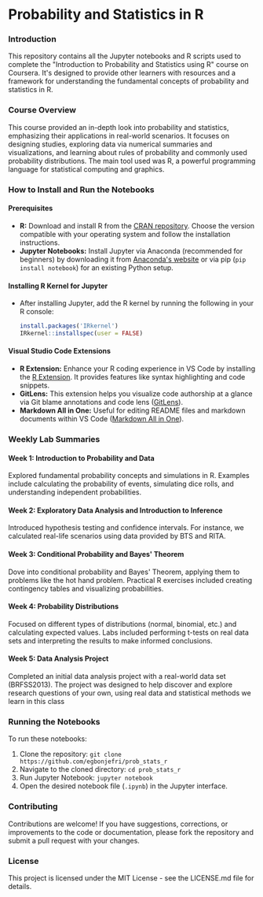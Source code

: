 

# Probability and Statistics in R

### Introduction
This repository contains all the Jupyter notebooks and R scripts used to complete the "Introduction to Probability and Statistics using R" course on Coursera. It's designed to provide other learners with resources and a framework for understanding the fundamental concepts of probability and statistics in R.

### Course Overview
This course provided an in-depth look into probability and statistics, emphasizing their applications in real-world scenarios. It focuses on designing studies, exploring data via numerical summaries and visualizations, and learning about rules of probability and commonly used probability distributions. The main tool used was R, a powerful programming language for statistical computing and graphics.

### How to Install and Run the Notebooks

#### Prerequisites
- **R:** Download and install R from the [CRAN repository](https://cran.r-project.org/). Choose the version compatible with your operating system and follow the installation instructions.
- **Jupyter Notebooks:** Install Jupyter via Anaconda (recommended for beginners) by downloading it from [Anaconda's website](https://www.anaconda.com/products/individual) or via pip (`pip install notebook`) for an existing Python setup.

#### Installing R Kernel for Jupyter
- After installing Jupyter, add the R kernel by running the following in your R console:
  ```R
  install.packages('IRkernel')
  IRkernel::installspec(user = FALSE)
  ```

#### Visual Studio Code Extensions
- **R Extension:** Enhance your R coding experience in VS Code by installing the [R Extension](https://marketplace.visualstudio.com/items?itemName=Ikuyadeu.r). It provides features like syntax highlighting and code snippets.
- **GitLens:** This extension helps you visualize code authorship at a glance via Git blame annotations and code lens ([GitLens](https://marketplace.visualstudio.com/items?itemName=eamodio.gitlens)).
- **Markdown All in One:** Useful for editing README files and markdown documents within VS Code ([Markdown All in One](https://marketplace.visualstudio.com/items?itemName=yzhang.markdown-all-in-one)).

### Weekly Lab Summaries

#### Week 1: Introduction to Probability and Data
Explored fundamental probability concepts and simulations in R. Examples include calculating the probability of events, simulating dice rolls, and understanding independent probabilities.

#### Week 2: Exploratory Data Analysis and Introduction to Inference
Introduced hypothesis testing and confidence intervals. For instance, we calculated real-life scenarios using data provided by BTS and RITA.

#### Week 3: Conditional Probability and Bayes' Theorem
Dove into conditional probability and Bayes' Theorem, applying them to problems like the hot hand problem. Practical R exercises included creating contingency tables and visualizing probabilities.

#### Week 4: Probability Distributions
Focused on different types of distributions (normal, binomial, etc.) and calculating expected values. Labs included performing t-tests on real data sets and interpreting the results to make informed conclusions.

#### Week 5: Data Analysis Project
Completed an initial data analysis project with a real-world data set (BRFSS2013). The project was designed to help discover and explore research questions of your own, using real data and statistical methods we learn in this class

### Running the Notebooks
To run these notebooks:
1. Clone the repository: `git clone https://github.com/egbonjefri/prob_stats_r`
2. Navigate to the cloned directory: `cd prob_stats_r`
3. Run Jupyter Notebook: `jupyter notebook`
4. Open the desired notebook file (`.ipynb`) in the Jupyter interface.

### Contributing
Contributions are welcome! If you have suggestions, corrections, or improvements to the code or documentation, please fork the repository and submit a pull request with your changes.

### License
This project is licensed under the MIT License - see the LICENSE.md file for details.

